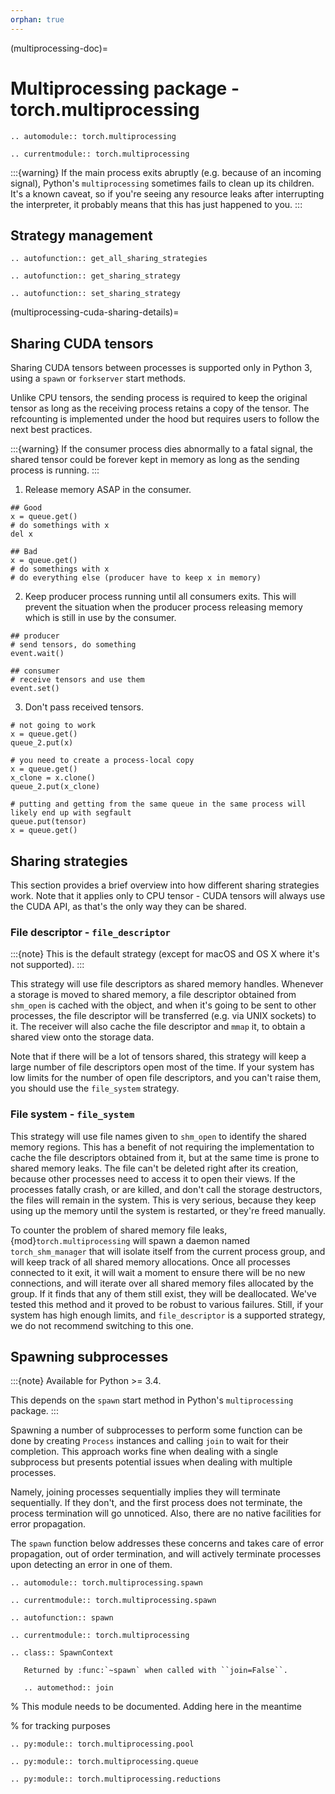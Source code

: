 ```yaml
---
orphan: true
---
```


(multiprocessing-doc)=

# Multiprocessing package - torch.multiprocessing

```{eval-rst}
.. automodule:: torch.multiprocessing
```

```{eval-rst}
.. currentmodule:: torch.multiprocessing
```

:::{warning}
If the main process exits abruptly (e.g. because of an incoming signal),
Python's `multiprocessing` sometimes fails to clean up its children.
It's a known caveat, so if you're seeing any resource leaks after
interrupting the interpreter, it probably means that this has just happened
to you.
:::

## Strategy management

```{eval-rst}
.. autofunction:: get_all_sharing_strategies
```

```{eval-rst}
.. autofunction:: get_sharing_strategy
```

```{eval-rst}
.. autofunction:: set_sharing_strategy

```

(multiprocessing-cuda-sharing-details)=

## Sharing CUDA tensors

Sharing CUDA tensors between processes is supported only in Python 3, using
a `spawn` or `forkserver` start methods.

Unlike CPU tensors, the sending process is required to keep the original tensor
as long as the receiving process retains a copy of the tensor. The refcounting is
implemented under the hood but requires users to follow the next best practices.

:::{warning}
If the consumer process dies abnormally to a fatal signal, the shared tensor
could be forever kept in memory as long as the sending process is running.
:::

1. Release memory ASAP in the consumer.

```
## Good
x = queue.get()
# do somethings with x
del x
```

```
## Bad
x = queue.get()
# do somethings with x
# do everything else (producer have to keep x in memory)
```

2. Keep producer process running until all consumers exits. This will prevent
the situation when the producer process releasing memory which is still in use
by the consumer.

```
## producer
# send tensors, do something
event.wait()
```

```
## consumer
# receive tensors and use them
event.set()
```

3. Don't pass received tensors.

```
# not going to work
x = queue.get()
queue_2.put(x)
```

```
# you need to create a process-local copy
x = queue.get()
x_clone = x.clone()
queue_2.put(x_clone)
```

```
# putting and getting from the same queue in the same process will likely end up with segfault
queue.put(tensor)
x = queue.get()
```

## Sharing strategies

This section provides a brief overview into how different sharing strategies
work. Note that it applies only to CPU tensor - CUDA tensors will always use
the CUDA API, as that's the only way they can be shared.

### File descriptor - `file_descriptor`

:::{note}
This is the default strategy (except for macOS and OS X where it's not
supported).
:::

This strategy will use file descriptors as shared memory handles. Whenever a
storage is moved to shared memory, a file descriptor obtained from `shm_open`
is cached with the object, and when it's going to be sent to other processes,
the file descriptor will be transferred (e.g. via UNIX sockets) to it. The
receiver will also cache the file descriptor and `mmap` it, to obtain a shared
view onto the storage data.

Note that if there will be a lot of tensors shared, this strategy will keep a
large number of file descriptors open most of the time. If your system has low
limits for the number of open file descriptors, and you can't raise them, you
should use the `file_system` strategy.

### File system - `file_system`

This strategy will use file names given to `shm_open` to identify the shared
memory regions. This has a benefit of not requiring the implementation to cache
the file descriptors obtained from it, but at the same time is prone to shared
memory leaks. The file can't be deleted right after its creation, because other
processes need to access it to open their views. If the processes fatally
crash, or are killed, and don't call the storage destructors, the files will
remain in the system. This is very serious, because they keep using up the
memory until the system is restarted, or they're freed manually.

To counter the problem of shared memory file leaks, {mod}`torch.multiprocessing`
will spawn a daemon named `torch_shm_manager` that will isolate itself from
the current process group, and will keep track of all shared memory allocations.
Once all processes connected to it exit, it will wait a moment to ensure there
will be no new connections, and will iterate over all shared memory files
allocated by the group. If it finds that any of them still exist, they will be
deallocated. We've tested this method and it proved to be robust to various
failures. Still, if your system has high enough limits, and `file_descriptor`
is a supported strategy, we do not recommend switching to this one.

## Spawning subprocesses

:::{note}
Available for Python >= 3.4.

This depends on the `spawn` start method in Python's
`multiprocessing` package.
:::

Spawning a number of subprocesses to perform some function can be done
by creating `Process` instances and calling `join` to wait for
their completion. This approach works fine when dealing with a single
subprocess but presents potential issues when dealing with multiple
processes.

Namely, joining processes sequentially implies they will terminate
sequentially. If they don't, and the first process does not terminate,
the process termination will go unnoticed. Also, there are no native
facilities for error propagation.

The `spawn` function below addresses these concerns and takes care
of error propagation, out of order termination, and will actively
terminate processes upon detecting an error in one of them.

```{eval-rst}
.. automodule:: torch.multiprocessing.spawn
```

```{eval-rst}
.. currentmodule:: torch.multiprocessing.spawn
```

```{eval-rst}
.. autofunction:: spawn
```

```{eval-rst}
.. currentmodule:: torch.multiprocessing

```

```{eval-rst}
.. class:: SpawnContext

   Returned by :func:`~spawn` when called with ``join=False``.

   .. automethod:: join

```

% This module needs to be documented. Adding here in the meantime

% for tracking purposes

```{eval-rst}
.. py:module:: torch.multiprocessing.pool
```

```{eval-rst}
.. py:module:: torch.multiprocessing.queue
```

```{eval-rst}
.. py:module:: torch.multiprocessing.reductions
```